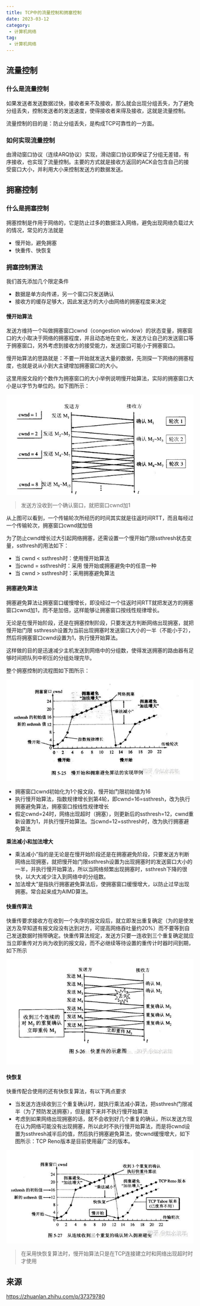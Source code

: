 ```yaml
---
title: TCP中的流量控制和拥塞控制
date: 2023-03-12
category:
 - 计算机网络
tag:
 - 计算机网络
---
```

## 流量控制

### 什么是流量控制

如果发送者发送数据过快，接收者来不及接收，那么就会出现分组丢失，为了避免分组丢失，控制发送者的发送速度，使得接收者来得及接收，这就是流量控制。

流量控制的目的是：防止分组丢失，是构成TCP可靠性的一方面。

### 如何实现流量控制

由滑动窗口协议（连续ARQ协议）实现，滑动窗口协议即保证了分组无差错，有序接收，也实现了流量控制。主要的方式就是接收方返回的ACK会包含自己的接受窗口大小，并利用大小来控制发送方的数据发送。

## 拥塞控制

### 什么是拥塞控制

拥塞控制是作用于网络的，它是防止过多的数据注入网络，避免出现网络负载过大的情况，常见的方法就是

- 慢开始，避免拥塞
- 快重传、快恢复

### 拥塞控制算法

我们首先添加几个限定条件

- 数据是单方向传递，另一个窗口只发送确认
- 接收方的缓存足够大，因此发送方的大小由网络的拥塞程度来决定

#### 慢开始算法

发送方维持一个叫做拥塞窗口cwnd（congestion window）的状态变量，拥塞窗口的大小取决于网络的拥塞程度，并且动态地在变化，发送方让自己的发送窗口等于拥塞窗口，另外考虑到接收方的接受能力，发送窗口可能小于拥塞窗口。

慢开始算法的思路就是：不要一开始就发送大量的数据，先测探一下网络的拥塞程度，也就是说从小到大主键增加拥塞窗口的大小。

这里用报文段的个数作为拥塞窗口的大小举例说明慢开始算法，实际的拥塞窗口大小是以字节为单位的。如下图所示：

![image-20200623214100440](./images/image-20200623214100440.png)

> 发送方没收到一个确认窗口，就把窗口cwnd加1

从上图可以看到，一个传输轮次所经历的时间其实就是往返时间RTT，而且每经过一个传输轮次，拥塞窗口cwnd就加倍

为了防止cwnd增长过大引起网络拥塞，还需设置一个慢开始门限ssthresh状态变量，ssthresh的用法如下：

- 当 cwnd < ssthresh时：使用慢开始算法
- 当cwnd = ssthresh时：采用 慢开始或拥塞避免中的任意一种
- 当 cwnd > ssthresh时：采用拥塞避免算法

#### 拥塞避免算法

拥塞避免算法让拥塞窗口缓慢增长，即没经过一个往返时间RTT就把发送方的拥塞窗口cwnd加1，而不是加倍，这样能够让拥塞窗口按线性规律增长。

无论是在慢开始阶段，还是在拥塞控制阶段，只要发送方判断网络出现拥塞，就把慢开始门限 ssthressh设置为当前出现拥塞时发送窗口大小的一半（不能小于2），然后将拥塞窗口cwnd设置为1，执行慢开始算法。

这样做的目的是迅速减少主机发送到网络中的分组数，使得发送拥塞的路由器有足够时间把队列中积压的分组处理完毕。

整个拥塞控制的流程图如下图所示：

![image-20200623220009542](./images/image-20200623220009542.png)

- 拥塞窗口cwnd初始化为1个报文段，慢开始门限初始值为16
- 执行慢开始算法，指数规律增长到第4轮，即cwnd=16=ssthresh，改为执行拥塞避免算法，拥塞窗口按线性规律增长
- 假定cwnd=24时，网络出现超时（拥塞），则更新后的ssthresh=12，cwnd重新设置为1，并执行慢开始算法。当cwnd=12=ssthresh时，改为执行拥塞避免算法

**乘法减小和加法增大**

- 乘法减小”指的是无论是在慢开始阶段还是在拥塞避免阶段，只要发送方判断网络出现拥塞，就把慢开始门限ssthresh设置为出现拥塞时的发送窗口大小的一半，并执行慢开始算法，所以当网络频繁出现拥塞时，ssthresh下降的很快，以大大减少注入到网络中的分组数。
- 加法增大”是指执行拥塞避免算法后，使拥塞窗口缓慢增大，以防止过早出现拥塞。常合起来成为AIMD算法。

#### 快重传算法

快重传要求接收方在收到一个失序的报文段后，就立即发出重复确定（为的是使发送方及早知道有报文段没有达到对方，可提高网络吞吐量约20%）而不要等到自己发送数据时捎带确定。快重传算法规定，发送方只要一连收到三个重复确定就应当立即重传对方尚为收到的报文段，而不必继续等待设置的重传计时器时间到期，如下所示

![image-20200623221705052](./images/image-20200623221705052.png)

#### 快恢复

快重传配合使用的还有快恢复算法，有以下两点要求

- 当发送方连续收到三个重复确认时，就执行乘法减小算法，把ssthresh门限减半（为了预防发送拥塞），但是接下来并不执行慢开始算法
- 考虑到如果网络出现拥塞的话，就不会收到好几个重复的确认，所以发送方现在认为网络可能没有出现拥塞，所以此时不执行慢开始算法，而是将cwnd设置为ssthresh减半后的值，然后执行拥塞避免算法，使cwnd缓慢增大，如下图所示：TCP Reno版本是目前使用最广泛的版本。

![image-20200623222155538](./images/image-20200623222155538.png)

> 在采用快恢复算法时，慢开始算法只是在TCP连接建立时和网络出现超时时才使用

## 来源

https://zhuanlan.zhihu.com/p/37379780